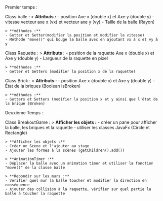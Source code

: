 Premier temps :

  Class balle :
    > **Attributs :**
    - position Axe x (double x) et Axe y (double y)
    - vitesse vecteur axe x (vx) et vecteur axe y (vy)
    - Taille de la balle (Rayon)

    > **méthodes :**
    - Getter et Setter(modifier la position et modifier la vitesse)
    - Méthode "move()" qui bouge la balle avec en ajoutant vx à x et vy à y


  Class Raquette :
    > **Attributs :**
    - position de la raquette Axe x (double x) et Axe y (double y)
    - Largueur de la raquette en pixel

    > **méthodes :**
    - Getter et Setters (modifier la position x de la raquette)


  Class Brick :
    > **Attributs :**
    - position Axe x (double x) et Axe y (double y)
    - État de la briques (Boolean isBroken)

    > **méthodes :**
    - Getters et Setters (modifier la position x et y ainsi que l'état de la brique (Broken)



Deuxième Temps :

  Class BreakoutGame :
    > **Afficher les objets :**
    - créer un pane pour afficher la balle, les briques et la raquette
    - utiliser les classes JavaFx (Circle et Rectangle)

    > **Afficher les objets :**
    - Créer un Scene et l'ajouter au stage
    - Ajouter les formes à la scènes (getChildren().add())

    > **AnimationTimer :**
    - Déplacer la balle avec un animation timer et utiliser la fonction "move()" de la classe balle

    > **Rebondir sur les murs :**
    - Verifier quel mur la balle toucher et modifier la direction en conséquence
    - Ajouter des collision à la raquette, vérifier sur quel partie la balle à toucher la raquette
